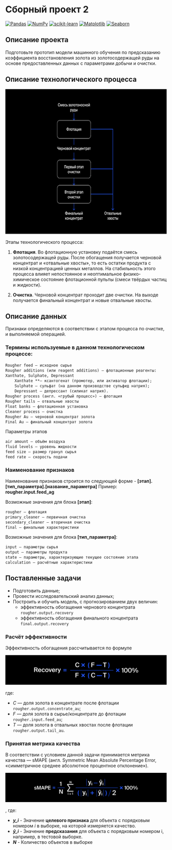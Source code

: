 # Сборный проект 2

[![Pandas](https://img.shields.io/badge/Pandas-1.2-blue.svg)](https://pandas.pydata.org/) [![NumPy](https://img.shields.io/badge/NumPy-1.19-cyan.svg)](https://numpy.org/) [![scikit-learn](https://img.shields.io/badge/sklearn-0.24-orange.svg)](https://scikit-learn.org/) [![Matplotlib](https://img.shields.io/badge/matplotlib-3.4-white.svg)](https://matplotlib.org/) [![Seaborn](https://img.shields.io/badge/seaborn-0.11-green.svg)](https://seaborn.pydata.org/)

## Описание проекта

Подготовьте прототип модели машинного обучения по предсказанию коэффициента восстановления золота из золотосодержащей руды на основе предоставленных данных с параметрами добычи и очистки.

## Описание технологического процесса

<p align="center">

<img src="rougher.jpg" width="750" height="450"/>

</p>

Этапы технологического процесса:
1. **Флотация**. Во флотационную установку подаётся смесь золотосодержащей руды. После обогащения получается черновой концентрат и «отвальные хвосты», то есть остатки продукта с низкой концентрацией ценных металлов.
На стабильность этого процесса влияет непостоянное и неоптимальное физико-химическое состояние флотационной пульпы (смеси твёрдых частиц и жидкости).

2. **Очистка**. Черновой концентрат проходит две очистки. На выходе получается финальный концентрат и новые отвальные хвосты.

## Описание данных

Признаки определяются в соответствии с этапом процесса по очистке, и выполняемой операцией.

### Термины используемые в данном технологическом процессе:

    Rougher feed — исходное сырье
    Rougher additions (или reagent additions) — флотационные реагенты: Xanthate, Sulphate, Depressant
        Xanthate **— ксантогенат (промотер, или активатор флотации);
        Sulphate — сульфат (на данном производстве сульфид натрия);
        Depressant — депрессант (силикат натрия).
    Rougher process (англ. «грубый процесс») — флотация
    Rougher tails — отвальные хвосты
    Float banks — флотационная установка
    Cleaner process — очистка
    Rougher Au — черновой концентрат золота
    Final Au — финальный концентрат золота

Параметры этапов

    air amount — объём воздуха
    fluid levels — уровень жидкости
    feed size — размер гранул сырья
    feed rate — скорость подачи

### Наименование признаков

Наименование признаков строится по следующей форме - **[этап].[тип_параметра].[название_параметра]**
Пример: **rougher.input.feed_ag**

Возможные значения для блока **[этап]**:

    rougher — флотация
    primary_cleaner — первичная очистка
    secondary_cleaner — вторичная очистка
    final — финальные характеристики


Возможные значения для блока **[тип_параметра]**:

    input — параметры сырья
    output — параметры продукта
    state — параметры, характеризующие текущее состояние этапа
    calculation — расчётные характеристики


## Поставленные задачи

- Подготовить данные;
- Провести исследовательский анализ данных;
- Построить и обучить модель, с прогнозированием двух величин:
   - эффективность обогащения чернового концентрата `rougher.output.recovery`
   - эффективность обогащения финального концентрата `final.output.recovery`

### Расчёт эффективности

Эффективность обогащения рассчитывается по формуле

<p align="center">

<img src="recovery.jpg"/>

</p>

где:
- *C* — доля золота в концентрате после флотации `rougher.output.concentrate_au`;
- *F* — доля золота в сырье/концентрате до флотации `rougher.input.feed_au`;
- *T* — доля золота в отвальных хвостах после флотации `rougher.output.tail_au`.

### Принятая метрика качества

В соответствии с условием данной задачи принимается метрика качества — sMAPE (англ. Symmetric Mean Absolute Percentage Error, «симметричное среднее абсолютное процентное отклонение»).

<p align="center">

<img src="smape.jpg"/>

</p>

, где:

- ***y_i*** - Значение **целевого признака** для объекта с порядковым номером *i* в выборке, на которой измеряется качество.
- ***ŷ_i*** - Значение **предсказания** для объекта с порядковым номером i, например, в тестовой выборке.
- ***N*** - Количество объектов в выборке

